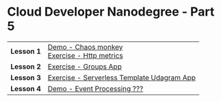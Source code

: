 # Cloud Developer Nanodegree - Part 5

<table>
  <tr>
    <td><b>Lesson 1</b></td>
    <td>
      <a href="./part5-l1-chaos-monkey/">Demo - Chaos monkey</a></br>
      <a href="./part5-l1-exercise-http-metrics/">Exercise - Http metrics</a>
    </td>
  </tr>
  <tr>
    <td><b>Lesson 2</b></td>
    <td><a href="./part5-l2-exercise-groups-app/">Exercise - Groups App</a></td>
  </tr>
  <tr>
    <td><b>Lesson 3</b></td>
    <td><a href="./part5-l3-exercise-serverless-template/udagram-app">Exercise - Serverless Template Udagram App</a></td>
  </tr>
  <tr>
    <td><b>Lesson 4</b></td>
    <td><a href="./part5-l4-demo-s3/">Demo - Event Processing ???</a></td>
  </tr>
</table>